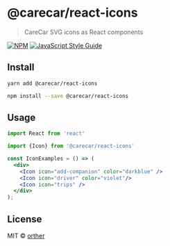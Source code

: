 # @carecar/react-icons

> CareCar SVG icons as React components

[![NPM](https://img.shields.io/npm/v/@carecar/react-icons.svg)](https://www.npmjs.com/package/@carecar/react-icons) [![JavaScript Style Guide](https://img.shields.io/badge/code_style-standard-brightgreen.svg)](https://standardjs.com)

## Install

```bash
yarn add @carecar/react-icons
```

```bash
npm install --save @carecar/react-icons
```

## Usage

```jsx
import React from 'react'

import {Icon} from '@carecar/react-icons'

const IconExamples = () => (
  <div>
    <Icon icon="add-companion" color="darkblue" />
    <Icon icon="driver" color="violet"/>
    <Icon icon="trips" />
  </div>
);
```

## License

MIT © [orther](https://github.com/orther)
